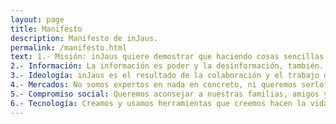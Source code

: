 ```yaml
---
layout: page
title: Manifesto
description: Manifesto de inJaus.
permalink: /manifesto.html
text: 1.- Misión: inJaus quiere demostrar que haciendo cosas sencillas se puede cambiar el mundo a mejor. Pasito a pasito.
2.- Información: La información es poder y la desinformación, también. La información poco clara o confusa, es una forma de desinformación; quizás la más poderosa.
3.- Ideología: inJaus es el resultado de la colaboración y el trabajo de personas con distintos intereses y gustos: políticos, ideológicos, educativos, musicales, deportivos, mediáticos, y económicos. Adoramos la diversidad.
4.- Mercados: No somos expertos en nada en concreto, ni queremos serlo. No tenemos intereses distintos de los que pueda tener un consumidor medio.
5.- Compromiso social: Queremos aconsejar a nuestras familias, amigos y vecinos, de manera simple, sobre pequeñoas acciones que ayuden a mejorar el mundo.
6.- Tecnología: Creamos y usamos herramientas que creemos hacen la vida más cómoda a la sociedad. Nos apasiona cómo la tecnología puede darnos más libertad en lugar de quitárnosla.
---
```


